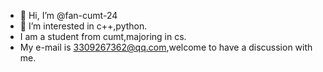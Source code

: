 - 👋 Hi, I’m @fan-cumt-24
- 👀 I’m interested in c++,python.
- I am a student from cumt,majoring in cs.
- My e-mail is 3309267362@qq.com,welcome to have a discussion with me.
<!---
fan-cumt-24/fan-cumt-24 is a ✨ special ✨ repository because its `README.md` (this file) appears on your GitHub profile.
You can click the Preview link to take a look at your changes.
--->
